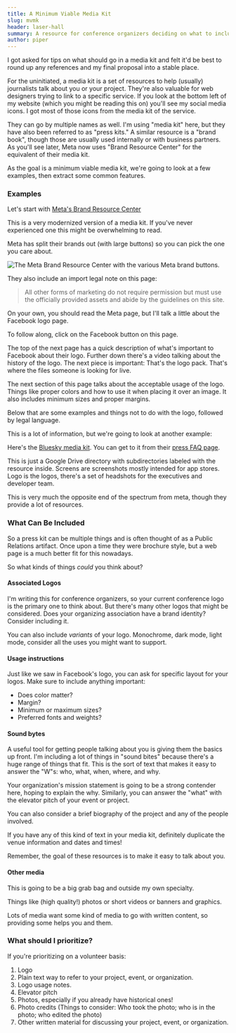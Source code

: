 ```yaml
---
title: A Minimum Viable Media Kit
slug: mvmk
header: laser-hall
summary: A resource for conference organizers deciding on what to include in your media kit.
author: piper
---
```


I got asked for tips on what should go in a media kit and felt it'd be best to round up any references and my final proposal into a stable place.

For the uninitiated,
a media kit is a set of resources to help (usually) journalists talk about you or your project.
They're also valuable for web designers trying to link to a specific service.
If you look at the bottom left of my website (which you might be reading this on) you'll see my social media icons.
I got most of those icons from the media kit of the service.

They can go by multiple names as well.
I'm using "media kit" here, but they have also been referred to as "press kits."
A similar resource is a "brand book", though those are usually used internally or with business partners.
As you'll see later, Meta now uses "Brand Resource Center" for the equivalent of their media kit.

As the goal is a minimum viable media kit,
we're going to look at a few examples,
then extract some common features.

### Examples

Let's start with [Meta's Brand Resource Center](https://about.meta.com/brand/resources/)

This is a very modernized version of a media kit.
If you've never experienced one this might be overwhelming to read.

Meta has split their brands out (with large buttons) so you can pick the one you care about.

![The Meta Brand Resource Center with the various Meta brand buttons.](/static/img/posts/mvmk/meta/brand-resource-center.png)

They also include an import legal note on this page:

> All other forms of marketing do not require permission but must use the officially provided assets and abide by the guidelines on this site.

On your own, you should read the Meta page, but I'll talk a little about the Facebook logo page.

To follow along, click on the Facebook button on this page.

The top of the next page has a quick description of what's important to Facebook about their logo.
Further down there's a video talking about the history of the logo.
The next piece is important: That's the logo pack.
That's where the files someone is looking for live.

The next section of this page talks about the acceptable usage of the logo.
Things like proper colors and how to use it when placing it over an image.
It also includes minimum sizes and proper margins.

Below that are some examples and things not to do with the logo, followed by legal language.

This is a lot of information, but we're going to look at another example:

Here's the [Bluesky media kit](https://drive.google.com/drive/folders/16mlJPfWNnc6jj-3vGZ88SFysIY13GBp0).
You can get to it from their [press FAQ page](https://bsky.social/about/blog/press-faq).

This is just a Google Drive directory with subdirectories labeled with the resource inside.
Screens are screenshots mostly intended for app stores.
Logo is the logos, there's a set of headshots for the executives and developer team.

This is very much the opposite end of the spectrum from meta, though they provide a lot of resources.

### What Can Be Included

So a press kit can be multiple things and is often thought of as a Public Relations artifact.
Once upon a time they were brochure style, but a web page is a much better fit for this nowadays.

So what kinds of things _could_ you think about?

#### Associated Logos

I'm writing this for conference organizers, so your current conference logo is the primary one to think about.
But there's many other logos that might be considered.
Does your organizing association have a brand identity?
Consider including it.

You can also include _variants_ of your logo.
Monochrome, dark mode, light mode, consider all the uses you might want to support.

#### Usage instructions

Just like we saw in Facebook's logo, you can ask for specific layout for your logos.
Make sure to include anything important:

* Does color matter?
* Margin?
* Minimum or maximum sizes?
* Preferred fonts and weights?

#### Sound bytes

A useful tool for getting people talking about you is giving them the basics up front.
I'm including a lot of things in "sound bites" because there's a huge range of things that fit.
This is the sort of text that makes it easy to answer the "W"s: who, what, when, where, and why.

Your organization's mission statement is going to be a strong contender here, hoping to explain the why.
Similarly, you can answer the "what" with the elevator pitch of your event or project.

You can also consider a brief biography of the project and any of the people involved.

If you have any of this kind of text in your media kit, definitely duplicate the venue information and dates and times!

Remember, the goal of these resources is to make it easy to talk about you.

#### Other media

This is going to be a big grab bag and outside my own specialty.

Things like (high quality!) photos or short videos or banners and graphics.

Lots of media want some kind of media to go with written content, so providing some helps you and them.

### What should I prioritize?

If you're prioritizing on a volunteer basis:

1. Logo
2. Plain text way to refer to your project, event, or organization.
3. Logo usage notes.
4. Elevator pitch
5. Photos, especially if you already have historical ones!
6. Photo credits (Things to consider: Who took the photo; who is in the photo; who edited the photo)
7. Other written material for discussing your project, event, or organization.